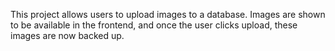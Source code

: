 This project allows users to upload images to a database. Images are shown to be available in the frontend, and once the user clicks upload, these images are now backed up. 
